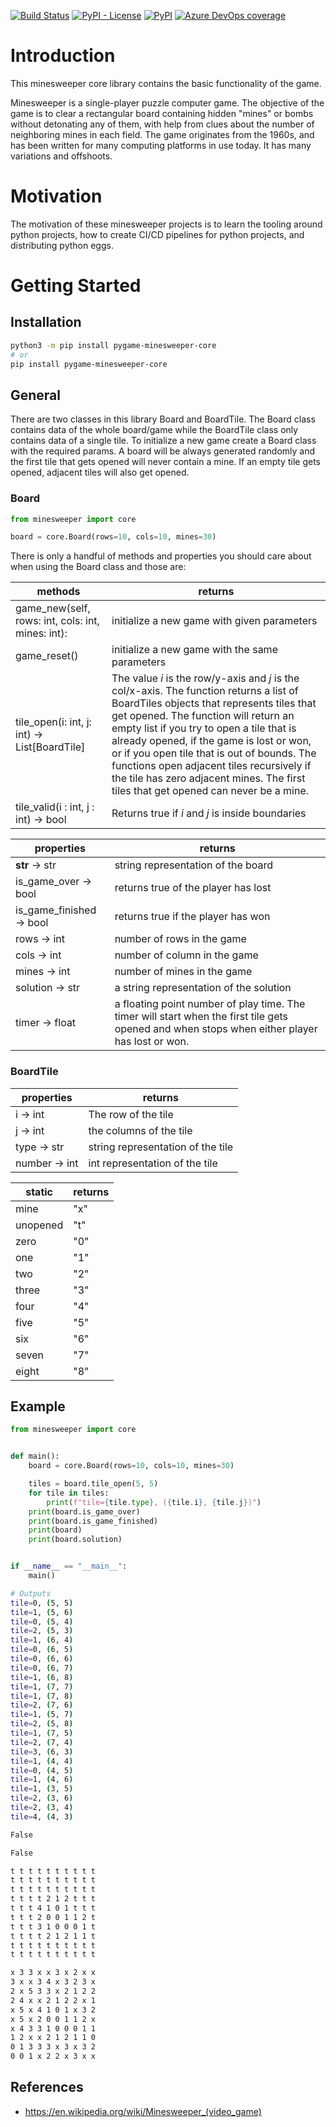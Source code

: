 [![Build Status](https://dev.azure.com/andreasisnes/Elitekollektivet/_apis/build/status/Elitekollektivet.Minesweeper/Elitekollektivet.Minesweeper.Core?branchName=master)](https://dev.azure.com/andreasisnes/Elitekollektivet/_build/latest?definitionId=13&branchName=master)
[![PyPI - License](https://img.shields.io/pypi/l/pygame-minesweeper-core)](https://github.com/andreasisnes/Elitekollektivet.Minesweeper.Core/blob/master/LICENSE)
[![PyPI](https://img.shields.io/pypi/v/pygame-minesweeper-core)](https://pypi.org/project/pygame-minesweeper-core/)
[![Azure DevOps coverage](https://img.shields.io/azure-devops/coverage/andreasisnes/Elitekollektivet/13)](https://dev.azure.com/andreasisnes/Elitekollektivet/_build?definitionId=13)

# Introduction
This minesweeper core library contains the basic functionality of the game.

Minesweeper is a single-player puzzle computer game. The objective of the game is to clear a rectangular board containing hidden "mines" or bombs without detonating any of them, with help from clues about the number of neighboring mines in each field. The game originates from the 1960s, and has been written for many computing platforms in use today. It has many variations and offshoots.

# Motivation
The motivation of these minesweeper projects is to learn the tooling around python projects, how to create CI/CD pipelines for python projects, and distributing python eggs.

# Getting Started
## Installation

```bash
python3 -m pip install pygame-minesweeper-core
# or
pip install pygame-minesweeper-core
```

## General
There are two classes in this library Board and BoardTile. The Board class contains data of the whole board/game while the BoardTile class only contains data of a single tile. To initialize a new game create a Board class with the required params. A board will be always generated randomly and the first tile that gets opened will never contain a mine. If an empty tile gets opened, adjacent tiles will also get opened.

### Board
```python
from minesweeper import core

board = core.Board(rows=10, cols=10, mines=30)
```

There is only a handful of methods and properties you should care about when using the Board class and those are:

| methods | returns |
| ------- | ------- |
| game_new(self, rows: int, cols: int, mines: int): | initialize a new game with given parameters |
| game_reset() | initialize a new game with the same parameters |
| tile_open(i: int, j: int) -> List[BoardTile] | The value *i* is the row/y-axis and *j* is the col/x-axis. The function returns a list of BoardTiles objects that represents tiles that get opened. The function will return an empty list if you try to open a tile that is already opened, if the game is lost or won, or if you open tile that is out of bounds. The functions open adjacent tiles recursively if the tile has zero adjacent mines. The first tiles that get opened can never be a mine. |
| tile_valid(i : int, j : int) -> bool | Returns true if *i* and *j* is inside boundaries

| properties | returns |
| ---------- | ------- |
| __str__ -> str | string representation of the board
| is_game_over -> bool | returns true of the player has lost |
| is_game_finished -> bool | returns true if the player has won |
| rows -> int | number of rows in the game |
| cols -> int | number of column in the game |
| mines -> int | number of mines in the game |
| solution -> str | a string representation of the solution |
| timer -> float | a floating point number of play time. The timer will start when the first tile gets opened and when stops when either player has lost or won.

### BoardTile
| properties | returns |
| ---------- | ------- |
| i -> int   | The row of the tile |
| j -> int   | the columns of the tile |
| type -> str | string representation of the tile |
| number -> int | int representation of the tile |

| static | returns |
| ------ | ------- |
mine | "x"
unopened | "t"
zero | "0"
one | "1"
two | "2"
three | "3"
four | "4"
five | "5"
six | "6"
seven | "7"
eight | "8"

## Example
```python
from minesweeper import core


def main():
    board = core.Board(rows=10, cols=10, mines=30)

    tiles = board.tile_open(5, 5)
    for tile in tiles:
        print(f"tile={tile.type}, ({tile.i}, {tile.j})")
    print(board.is_game_over)
    print(board.is_game_finished)
    print(board)
    print(board.solution)


if __name__ == "__main__":
    main()
```
```bash
# Outputs
tile=0, (5, 5)
tile=1, (5, 6)
tile=0, (5, 4)
tile=2, (5, 3)
tile=1, (6, 4)
tile=0, (6, 5)
tile=0, (6, 6)
tile=0, (6, 7)
tile=1, (6, 8)
tile=1, (7, 7)
tile=1, (7, 8)
tile=2, (7, 6)
tile=1, (5, 7)
tile=2, (5, 8)
tile=1, (7, 5)
tile=2, (7, 4)
tile=3, (6, 3)
tile=1, (4, 4)
tile=0, (4, 5)
tile=1, (4, 6)
tile=1, (3, 5)
tile=2, (3, 6)
tile=2, (3, 4)
tile=4, (4, 3)

False

False

t t t t t t t t t t
t t t t t t t t t t
t t t t t t t t t t
t t t t 2 1 2 t t t
t t t 4 1 0 1 t t t
t t t 2 0 0 1 1 2 t
t t t 3 1 0 0 0 1 t
t t t t 2 1 2 1 1 t
t t t t t t t t t t
t t t t t t t t t t

x 3 3 x x 3 x 2 x x
3 x x 3 4 x 3 2 3 x
2 x 5 3 3 x 2 1 2 2
2 4 x x 2 1 2 2 x 1
x 5 x 4 1 0 1 x 3 2
x 5 x 2 0 0 1 1 2 x
x 4 3 3 1 0 0 0 1 1
1 2 x x 2 1 2 1 1 0
0 1 3 3 3 x 3 x 3 2
0 0 1 x 2 2 x 3 x x
```


## References
* https://en.wikipedia.org/wiki/Minesweeper_(video_game)
